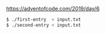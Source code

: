 https://adventofcode.com/2019/day/6

```sh
$ ./first-entry  < input.txt
$ ./second-entry < input.txt
```

